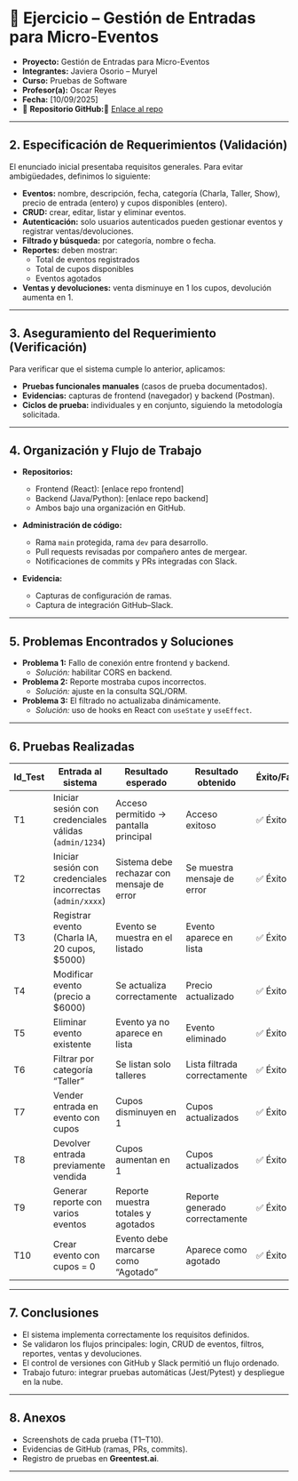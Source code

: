 
# 📄 Ejercicio – Gestión de Entradas para Micro-Eventos


- **Proyecto:** Gestión de Entradas para Micro-Eventos  
- **Integrantes:** Javiera Osorio – Muryel
- **Curso:** Pruebas de Software 
- **Profesor(a):** Oscar Reyes
- **Fecha:** [10/09/2025]  
- 📎 **Repositorio GitHub:**📎  [Enlace al repo](https://github.com/Pruebas-de-Software-Tareas)


---

## 2. Especificación de Requerimientos (Validación)
El enunciado inicial presentaba requisitos generales. Para evitar ambigüedades, definimos lo siguiente:

- **Eventos:** nombre, descripción, fecha, categoría (Charla, Taller, Show), precio de entrada (entero) y cupos disponibles (entero).  
- **CRUD:** crear, editar, listar y eliminar eventos.  
- **Autenticación:** solo usuarios autenticados pueden gestionar eventos y registrar ventas/devoluciones.  
- **Filtrado y búsqueda:** por categoría, nombre o fecha.  
- **Reportes:** deben mostrar:  
  - Total de eventos registrados  
  - Total de cupos disponibles  
  - Eventos agotados  
- **Ventas y devoluciones:** venta disminuye en 1 los cupos, devolución aumenta en 1.

---

## 3. Aseguramiento del Requerimiento (Verificación)
Para verificar que el sistema cumple lo anterior, aplicamos:  
- **Pruebas funcionales manuales** (casos de prueba documentados).  
- **Evidencias:** capturas de frontend (navegador) y backend (Postman).  
- **Ciclos de prueba:** individuales y en conjunto, siguiendo la metodología solicitada.  

---

## 4. Organización y Flujo de Trabajo
- **Repositorios:**  
  - Frontend (React): [enlace repo frontend]  
  - Backend (Java/Python): [enlace repo backend]  
  - Ambos bajo una organización en GitHub.  

- **Administración de código:**  
  - Rama `main` protegida, rama `dev` para desarrollo.  
  - Pull requests revisadas por compañero antes de mergear.  
  - Notificaciones de commits y PRs integradas con Slack.  

- **Evidencia:**  
  - Capturas de configuración de ramas.  
  - Captura de integración GitHub–Slack.  

---

## 5. Problemas Encontrados y Soluciones
- **Problema 1:** Fallo de conexión entre frontend y backend.  
  - *Solución:* habilitar CORS en backend.  
- **Problema 2:** Reporte mostraba cupos incorrectos.  
  - *Solución:* ajuste en la consulta SQL/ORM.  
- **Problema 3:** El filtrado no actualizaba dinámicamente.  
  - *Solución:* uso de hooks en React con `useState` y `useEffect`.  

---

## 6. Pruebas Realizadas

| Id_Test | Entrada al sistema | Resultado esperado | Resultado obtenido | Éxito/Fallo | Comentario |
|---------|-------------------|--------------------|--------------------|-------------|------------|
| T1 | Iniciar sesión con credenciales válidas (`admin/1234`) | Acceso permitido → pantalla principal | Acceso exitoso | ✅ Éxito | Evidencia: screenshot |
| T2 | Iniciar sesión con credenciales incorrectas (`admin/xxxx`) | Sistema debe rechazar con mensaje de error | Se muestra mensaje de error | ✅ Éxito | Captura con error |
| T3 | Registrar evento (Charla IA, 20 cupos, $5000) | Evento se muestra en el listado | Evento aparece en lista | ✅ Éxito | Captura evento nuevo |
| T4 | Modificar evento (precio a $6000) | Se actualiza correctamente | Precio actualizado | ✅ Éxito | Captura detalle actualizado |
| T5 | Eliminar evento existente | Evento ya no aparece en lista | Evento eliminado | ✅ Éxito | Captura lista sin evento |
| T6 | Filtrar por categoría “Taller” | Se listan solo talleres | Lista filtrada correctamente | ✅ Éxito | Captura filtro aplicado |
| T7 | Vender entrada en evento con cupos | Cupos disminuyen en 1 | Cupos actualizados | ✅ Éxito | Captura antes/después |
| T8 | Devolver entrada previamente vendida | Cupos aumentan en 1 | Cupos actualizados | ✅ Éxito | Captura antes/después |
| T9 | Generar reporte con varios eventos | Reporte muestra totales y agotados | Reporte generado correctamente | ✅ Éxito | Captura pantalla reporte |
| T10 | Crear evento con cupos = 0 | Evento debe marcarse como “Agotado” | Aparece como agotado | ✅ Éxito | Captura evento agotado |

---

## 7. Conclusiones
- El sistema implementa correctamente los requisitos definidos.  
- Se validaron los flujos principales: login, CRUD de eventos, filtros, reportes, ventas y devoluciones.  
- El control de versiones con GitHub y Slack permitió un flujo ordenado.  
- Trabajo futuro: integrar pruebas automáticas (Jest/Pytest) y despliegue en la nube.  

---

## 8. Anexos
- Screenshots de cada prueba (T1–T10).  
- Evidencias de GitHub (ramas, PRs, commits).  
- Registro de pruebas en **Greentest.ai**.  

---
